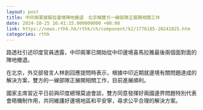 ```yaml
---
layout: post
title: 中印兩軍據報從邊境陣地撤退　北京稱雙方一線部隊正展開相關工作
date: 2024-10-25 16:41:15.000000000 +08:00
link: https://news.rthk.hk/rthk/ch/component/k2/1776185-20241025.htm
categories: rthk
---
```


路透社引述印度官員透露，中印兩軍已開始從中印邊境喜馬拉雅最後兩個面對面的陣地撤退。

在北京，外交部發言人林劍回應提問時表示，根據中印近期就邊境有關問題達成的解決方案，雙方的一線部隊正展開相關工作，目前進展順利。

國家主席習近平日前與印度總理莫迪會談，雙方同意發揮好兩國邊界問題特別代表會晤機制作用，共同維護好邊境地區和平安寧，尋求公平合理的解決方案。
